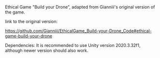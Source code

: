 Ethical Game "Build your Drone", adapted from Gianniii's original version of the game.

link to the original version:

https://github.com/Gianniii/EthicalGame_Build-your-Drone_Code#ethical-game-build-your-drone

Dependencies:
It is recommended to use Unity version 2020.3.32f1, although newer version should also work.
